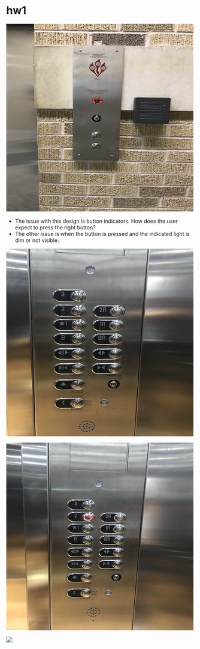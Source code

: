 # hw1


![imageOne](https://github.com/Man-on-thoughts/hw1/blob/master/images/IMG_1437.png)

<ul>
  <li>The issue with this design is button indicators. How does the user expect to press the right button?</li>
  <li> The other issue is when the button is pressed and the indicated light is dim or not visible.</li>
</ul>




<img src="https://github.com/Man-on-thoughts/hw1/blob/master/images/IMG_1446.png" alt="imageTwo">







![imageThree](https://github.com/Man-on-thoughts/hw1/blob/master/images/IMG_1447.png)




![](https://github.com/Man-on-thoughts/hw1/blob/master/images/Hnet-image.gif)



